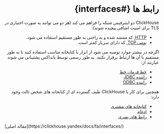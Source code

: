 <div dir="rtl" markdown="1">

# رابط ها {#interfaces}

ClickHouse دو اینترفیس شبکه را فراهم می کند (هر دو می توانند به صورت اختیاری در TLS برای امنیت اضافی پیچیده شوند):

* [HTTP](http.md), که مستند شده و به راحتی به طور مستقیم استفاده می شود.
* [بومی TCP](tcp.md), که دارای سربار کمتر است.

اگرچه در بیشتر موارد توصیه می شود از ابزار یا کتابخانه مناسب استفاده کنید تا به طور مستقیم با آن ها ارتباط برقرار نکنید. به طور رسمی توسط یانداکس پشتیبانی می شوند عبارتند از:
* [خط فرمان خط](cli.md)
* [راننده JDBC](jdbc.md)
* [راننده ODBC](odbc.md)

همچنین برای کار با ClickHouse طیف گسترده ای از کتابخانه های شخص ثالث وجود دارد:
* [کتابخانه های مشتری](third-party/client_libraries.md)
* [ادغام](third-party/integrations.md)
* [رابط های بصری](third-party/gui.md)

</div>
[مقاله اصلی](https://clickhouse.yandex/docs/fa/interfaces/) <!--hide-->

